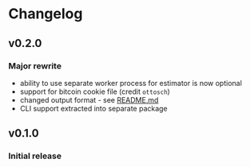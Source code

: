 # Changelog

## v0.2.0
### Major rewrite
  - ability to use separate worker process for estimator is now optional
  - support for bitcoin cookie file (credit `ottosch`)
  - changed output format - see [README.md](./README.md)
  - CLI support extracted into separate package

## v0.1.0
### Initial release
